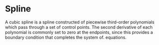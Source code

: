 # Spline
A cubic spline is a spline constructed of piecewise third-order polynomials which pass
through a set of control points. The second derivative of each polynomial is commonly set
to zero at the endpoints, since this provides a boundary condition that completes the system
of. equations.
